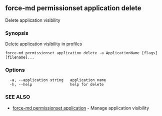 ## force-md permissionset application delete

Delete application visibility

### Synopsis

Delete application visibility in profiles

```
force-md permissionset application delete -a ApplicationName [flags] [filename]...
```

### Options

```
  -a, --application string   application name
  -h, --help                 help for delete
```

### SEE ALSO

* [force-md permissionset application](force-md_permissionset_application.md)	 - Manage application visibility

